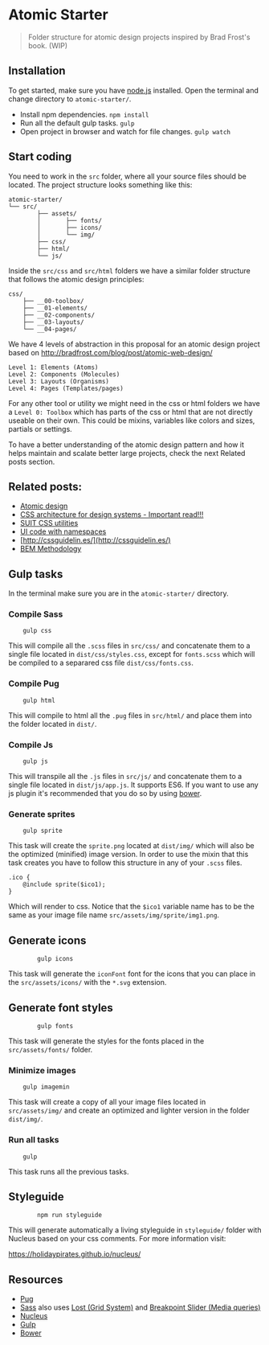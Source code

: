 # Atomic Starter

> Folder structure for atomic design projects inspired by Brad Frost's book. (WIP)

## Installation

To get started, make sure you have [node.js](http://nodejs.org/) installed.
Open the terminal and change directory to `atomic-starter/`.

* Install npm dependencies.
		```
		npm install
		```
* Run all the default gulp tasks.
		```
		gulp
		```
* Open project in browser and watch for file changes.
		```
		gulp watch
		```

## Start coding

You need to work in the `src` folder, where all your source files should be located. The project structure looks something like this:

```
atomic-starter/
└── src/
		├── assets/
		│		├── fonts/
		│		├── icons/
		│		└── img/
		├── css/
		├── html/
		└── js/
```
Inside the `src/css` and `src/html` folders we have a similar folder structure that follows the atomic design principles:
```
css/
	├── __00-toolbox/
	├── __01-elements/
	├── __02-components/
	├── __03-layouts/
	└── __04-pages/

```

We have 4 levels of abstraction in this proposal for an atomic design project based on http://bradfrost.com/blog/post/atomic-web-design/
```
Level 1: Elements (Atoms)
Level 2: Components (Molecules)
Level 3: Layouts (Organisms)
Level 4: Pages (Templates/pages)
```
For any other tool or utility we might need in the css or html folders we have a `Level 0: Toolbox` which has parts of the css or html that are not directly useable on their own. This could be mixins, variables like colors and sizes, partials or settings.

To have a better understanding of the atomic design pattern and how it helps maintain and scalate better large projects, check the next Related posts section.

## Related posts:
* [Atomic design](http://bradfrost.com/blog/post/atomic-web-design/)
* [CSS architecture for design systems - Important read!!!](http://bradfrost.com/blog/post/css-architecture-for-design-systems/)
* [SUIT CSS utilities](https://github.com/suitcss/utils)
* [UI code with namespaces](http://csswizardry.com/2015/03/more-transparent-ui-code-with-namespaces/)
* [http://cssguidelin.es/](http://cssguidelin.es/)
* [BEM Methodology](https://en.bem.info/methodology/)



## Gulp tasks
In the terminal make sure you are in the `atomic-starter/` directory.


### Compile Sass
```
	gulp css
```
This will compile all the `.scss` files in `src/css/` and concatenate them to a single file located in `dist/css/styles.css`, except for `fonts.scss` which will be compiled to a separared css file `dist/css/fonts.css`.

### Compile Pug
```
	gulp html
```
This will compile to html all the `.pug` files in `src/html/` and place them into the folder located in `dist/`.

### Compile Js
```
	gulp js
```
This will transpile all the `.js` files in `src/js/` and concatenate them to a single file located in `dist/js/app.js`. It supports ES6. If you want to use any js plugin it's recommended that you do so by using [bower](http://bower.io).

### Generate sprites

```
	gulp sprite
```
This task will create the `sprite.png` located at `dist/img/` which will also be the optimized (minified) image version.
In order to use the mixin that this task creates you have to follow this structure in any of your `.scss` files.
```
.ico {
	@include sprite($ico1);
}
```
Which will render to css. Notice that the `$ico1` variable name has to be the same as your image file name `src/assets/img/sprite/img1.png`.

## Generate icons

```
		gulp icons
```
This task will generate the `iconFont` font for the icons that you can place in the `src/assets/icons/` with the `*.svg` extension.

## Generate font styles
```
		gulp fonts
```
This task will generate the styles for the fonts placed in the `src/assets/fonts/` folder.

### Minimize images
```
	gulp imagemin
```
This task will create a copy of all your image files located in `src/assets/img/` and create an optimized and lighter version in the folder `dist/img/`.



### Run all tasks
```
	gulp
```
This task runs all the previous tasks.


## Styleguide

```
		npm run styleguide
```

This will generate automatically a living styleguide in `styleguide/` folder with Nucleus based on your css comments. For more information visit: 

https://holidaypirates.github.io/nucleus/

## Resources
* [Pug](http://pugjs.org/)
* [Sass](http://sass-lang.com/) also uses [Lost (Grid System)](https://github.com/peterramsing/lost) and [Breakpoint Slider (Media queries)](https://github.com/lolmaus/breakpoint-slicer)
* [Nucleus](https://holidaypirates.github.io/nucleus/)
* [Gulp](http://gulpjs.com/)
* [Bower](http://bower.io)

